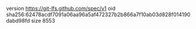 version https://git-lfs.github.com/spec/v1
oid sha256:62478acdf7091a06aa96a5af472327b2b866a7f10ab03d828f014190dabd98fd
size 8553
